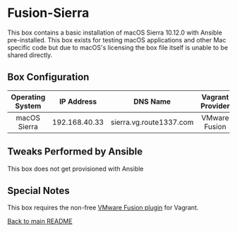 Fusion-Sierra
=============
This box contains a basic installation of macOS Sierra 10.12.0 with Ansible pre-installed.
This box exists for testing macOS applications and other Mac specific code but due to macOS's licensing the box file itself is unable to be shared directly.

Box Configuration
------------
| Operating System | IP Address    | DNS Name                          | Vagrant Provider | RAM | CPUs |
|:----------------:|:-------------:|:---------------------------------:|:----------------:|:---:|:----:|
| macOS Sierra     | 192.168.40.33 | sierra.vg.route1337.com           | VMware Fusion    | 3GB | 2    |

Tweaks Performed by Ansible
------------
This box does not get provisioned with Ansible

Special Notes
------------
This box requires the non-free [VMware Fusion plugin](https://www.vagrantup.com/vmware/) for Vagrant.

[Back to main README](../README.md)
